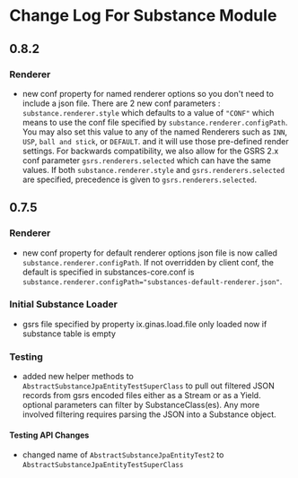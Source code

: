 # Change Log For Substance Module

## 0.8.2

### Renderer
* new conf property for named renderer options so you don't need to include a json file.
  There are 2 new conf parameters : `substance.renderer.style` which defaults
  to a value of `"CONF"`  which means to use the conf file specified by
  `substance.renderer.configPath`.  You may also set this value to any of the named Renderers
  such as `INN`, `USP`, `ball and stick`, or `DEFAULT`. and it will use those
  pre-defined render settings.
  For backwards compatibility, we also allow for the GSRS 2.x conf parameter `gsrs.renderers.selected` which can have
  the same values.
  If both `substance.renderer.style` and `gsrs.renderers.selected` are specified,
  precedence is given to `gsrs.renderers.selected`.
  
## 0.7.5

### Renderer
* new conf property for default renderer options json file is now called `substance.renderer.configPath`.
  If not overridden by client conf, the default is specified in substances-core.conf is 
  `substance.renderer.configPath="substances-default-renderer.json"`.
  
### Initial Substance Loader
* gsrs file specified by property ix.ginas.load.file only loaded now if substance table is empty
### Testing
  * added new helper methods to `AbstractSubstanceJpaEntityTestSuperClass` to pull out
    filtered JSON records from gsrs encoded files either as a Stream or as a Yield. optional 
    parameters can filter by SubstanceClass(es). Any more involved filtering requires
    parsing the JSON into a Substance object.
    
#### Testing API Changes
  * changed name of `AbstractSubstanceJpaEntityTest2` to `AbstractSubstanceJpaEntityTestSuperClass`
